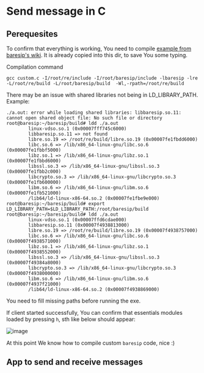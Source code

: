 # Send message in C

## Perequesites

To confirm that everything is working, You need to compile [example from baresip's wiki](https://github.com/baresip/baresip/wiki/Using-baresip-as-a-library). It is already copied into this dir, to save You some typing. 

Compilation command
```
gcc custom.c -I/root/re/include -I/root/baresip/include -lbaresip -lre -L/root/re/build -L/root/baresip/build  -Wl,-rpath=/root/re/build
```

There may be an issue with shared libraries not being in LD_LIBRARY_PATH. Example:
```
./a.out: error while loading shared libraries: libbaresip.so.11: cannot open shared object file: No such file or directory
root@baresip:~/baresip/build# ldd ./a.out 
        linux-vdso.so.1 (0x00007fff745c6000)
        libbaresip.so.11 => not found
        libre.so.19 => /root/re/build/libre.so.19 (0x00007fe1fbdd6000)
        libc.so.6 => /lib/x86_64-linux-gnu/libc.so.6 (0x00007fe1fbbf5000)
        libz.so.1 => /lib/x86_64-linux-gnu/libz.so.1 (0x00007fe1fbbd6000)
        libssl.so.3 => /lib/x86_64-linux-gnu/libssl.so.3 (0x00007fe1fbb2c000)
        libcrypto.so.3 => /lib/x86_64-linux-gnu/libcrypto.so.3 (0x00007fe1fb600000)
        libm.so.6 => /lib/x86_64-linux-gnu/libm.so.6 (0x00007fe1fb521000)
        /lib64/ld-linux-x86-64.so.2 (0x00007fe1fbe9e000)
root@baresip:~/baresip/build# export LD_LIBRARY_PATH=$LD_LIBRARY_PATH:/root/baresip/build
root@baresip:~/baresip/build# ldd ./a.out 
        linux-vdso.so.1 (0x00007ffd6cdae000)
        libbaresip.so.11 (0x00007f4938813000)
        libre.so.19 => /root/re/build/libre.so.19 (0x00007f4938757000)
        libc.so.6 => /lib/x86_64-linux-gnu/libc.so.6 (0x00007f4938571000)
        libz.so.1 => /lib/x86_64-linux-gnu/libz.so.1 (0x00007f4938552000)
        libssl.so.3 => /lib/x86_64-linux-gnu/libssl.so.3 (0x00007f49384a8000)
        libcrypto.so.3 => /lib/x86_64-linux-gnu/libcrypto.so.3 (0x00007f4938000000)
        libm.so.6 => /lib/x86_64-linux-gnu/libm.so.6 (0x00007f4937f21000)
        /lib64/ld-linux-x86-64.so.2 (0x00007f4938869000)
```

You need to fill missing paths before running the exe.

If client started successfully, You can confirm that essentials  modules loaded by pressing `h`, sth like below should appear:

![image](https://github.com/KubaTaba1uga/python_baresip_bindings/assets/73971628/21b87a5a-e2b6-44d6-b4d6-c9c2dd8fe448)

At this point We know how to compile custom `baresip` code, nice :)

## App to send and receive messages

